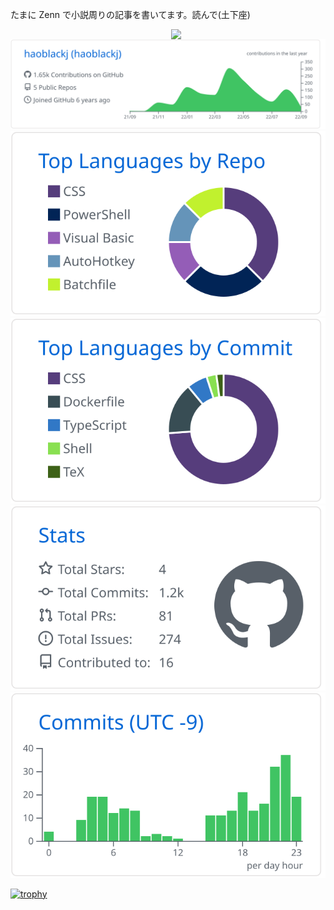 たまに Zenn で小説周りの記事を書いてます。読んで(土下座)

<p><img align="right" width="49%" src=https://github-readme-blog-score-shota1995m.vercel.app/api/get_zenn_score?zennId=haoblackj"/></p>
<!-- BLOG-POST-LIST:START -->
<!-- BLOG-POST-LIST:END -->

[![](https://raw.githubusercontent.com/haoblackj/haoblackj/main/profile-summary-card-output/github/0-profile-details.svg)](https://github.com/vn7n24fzkq/github-profile-summary-cards)
[![](https://raw.githubusercontent.com/haoblackj/haoblackj/main/profile-summary-card-output/github/1-repos-per-language.svg)](https://github.com/vn7n24fzkq/github-profile-summary-cards) [![](https://raw.githubusercontent.com/haoblackj/haoblackj/main/profile-summary-card-output/github/2-most-commit-language.svg)](https://github.com/vn7n24fzkq/github-profile-summary-cards)
[![](https://raw.githubusercontent.com/haoblackj/haoblackj/main/profile-summary-card-output/github/3-stats.svg)](https://github.com/vn7n24fzkq/github-profile-summary-cards) [![](https://raw.githubusercontent.com/haoblackj/haoblackj/main/profile-summary-card-output/github/4-productive-time.svg)](https://github.com/vn7n24fzkq/github-profile-summary-cards)

[![trophy](https://github-profile-trophy.vercel.app/?username=haoblackj&column=7
)](https://github.com/ryo-ma/github-profile-trophy)
